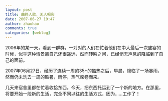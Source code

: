 ```yaml
---
layout: post
title: 曲终人散，无人喝彩
date: 2007-06-27 19:47
author: zhaohao
comments: true
categories: [weblog]
---
```

2006年的某一天，看到一群群，一对对的人们在忙着他们在中大最后一次盛宴的时候，似乎这种情景离自己还很遥远，然而转瞬之间，已经悄无声息的降临到了自己的面前。

2007年06月27日，经历了连续一周的35+的酷热之后，早晨，降临了一场暴雨，然而仍未洗去一周的酷暑，雨停，热气席卷而来。

几天来宿舍里都在忙着收拾东西。今天，把东西托运到了一个新的地方。在那里，将要开始一段新的生活，完全不同以往的生活方式，因为……工作了！
